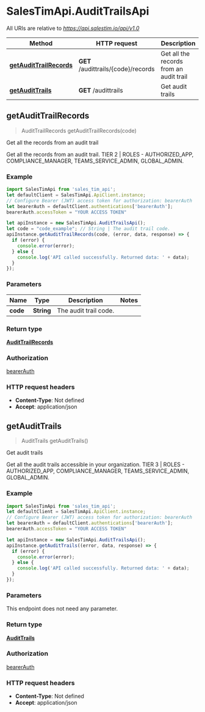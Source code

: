 # SalesTimApi.AuditTrailsApi

All URIs are relative to *https://api.salestim.io/api/v1.0*

Method | HTTP request | Description
------------- | ------------- | -------------
[**getAuditTrailRecords**](AuditTrailsApi.md#getAuditTrailRecords) | **GET** /audittrails/{code}/records | Get all the records from an audit trail
[**getAuditTrails**](AuditTrailsApi.md#getAuditTrails) | **GET** /audittrails | Get audit trails



## getAuditTrailRecords

> AuditTrailRecords getAuditTrailRecords(code)

Get all the records from an audit trail

Get all the records from an audit trail. TIER 2 | ROLES - AUTHORIZED_APP, COMPLIANCE_MANAGER, TEAMS_SERVICE_ADMIN, GLOBAL_ADMIN.

### Example

```javascript
import SalesTimApi from 'sales_tim_api';
let defaultClient = SalesTimApi.ApiClient.instance;
// Configure Bearer (JWT) access token for authorization: bearerAuth
let bearerAuth = defaultClient.authentications['bearerAuth'];
bearerAuth.accessToken = "YOUR ACCESS TOKEN"

let apiInstance = new SalesTimApi.AuditTrailsApi();
let code = "code_example"; // String | The audit trail code.
apiInstance.getAuditTrailRecords(code, (error, data, response) => {
  if (error) {
    console.error(error);
  } else {
    console.log('API called successfully. Returned data: ' + data);
  }
});
```

### Parameters


Name | Type | Description  | Notes
------------- | ------------- | ------------- | -------------
 **code** | **String**| The audit trail code. | 

### Return type

[**AuditTrailRecords**](AuditTrailRecords.md)

### Authorization

[bearerAuth](../README.md#bearerAuth)

### HTTP request headers

- **Content-Type**: Not defined
- **Accept**: application/json


## getAuditTrails

> AuditTrails getAuditTrails()

Get audit trails

Get all the audit trails accessible in your organization. TIER 3 | ROLES - AUTHORIZED_APP, COMPLIANCE_MANAGER, TEAMS_SERVICE_ADMIN, GLOBAL_ADMIN.

### Example

```javascript
import SalesTimApi from 'sales_tim_api';
let defaultClient = SalesTimApi.ApiClient.instance;
// Configure Bearer (JWT) access token for authorization: bearerAuth
let bearerAuth = defaultClient.authentications['bearerAuth'];
bearerAuth.accessToken = "YOUR ACCESS TOKEN"

let apiInstance = new SalesTimApi.AuditTrailsApi();
apiInstance.getAuditTrails((error, data, response) => {
  if (error) {
    console.error(error);
  } else {
    console.log('API called successfully. Returned data: ' + data);
  }
});
```

### Parameters

This endpoint does not need any parameter.

### Return type

[**AuditTrails**](AuditTrails.md)

### Authorization

[bearerAuth](../README.md#bearerAuth)

### HTTP request headers

- **Content-Type**: Not defined
- **Accept**: application/json

